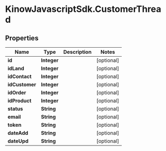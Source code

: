# KinowJavascriptSdk.CustomerThread

## Properties
Name | Type | Description | Notes
------------ | ------------- | ------------- | -------------
**id** | **Integer** |  | [optional] 
**idLand** | **Integer** |  | [optional] 
**idContact** | **Integer** |  | [optional] 
**idCustomer** | **Integer** |  | [optional] 
**idOrder** | **Integer** |  | [optional] 
**idProduct** | **Integer** |  | [optional] 
**status** | **String** |  | [optional] 
**email** | **String** |  | [optional] 
**token** | **String** |  | [optional] 
**dateAdd** | **String** |  | [optional] 
**dateUpd** | **String** |  | [optional] 


